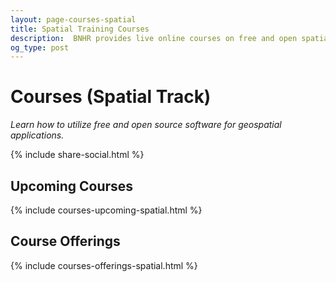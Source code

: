 ```yaml
---
layout: page-courses-spatial
title: Spatial Training Courses
description:  BNHR provides live online courses on free and open spatial technologies. Learn QGIS (and earn an official QGIS certificate to boot); how to utilize spatial SQL and spatial databases; and how to create web maps and web mapping applications. 
og_type: post
---
```

# Courses (Spatial Track)
*Learn how to utilize free and open source software for geospatial applications.*

<div class="pb-4">
    {% include share-social.html %}
</div>

<section id="upcoming-courses">
<h1>Upcoming Courses</h1>
{% include courses-upcoming-spatial.html %}
</section>

<section id="course-offerings">
<h1 class="pt-4">Course Offerings</h1>
{% include courses-offerings-spatial.html %}
</section>
